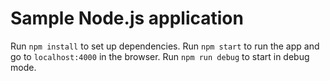 # Sample Node.js application

Run `npm install` to set up dependencies.
Run `npm start` to run the app and go to `localhost:4000` in the browser.
Run `npm run debug` to start in debug mode.